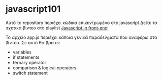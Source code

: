 # javascript101
Αυτό το repository περιέχει κώδικα επικεντρωμένο στο javascript
Δείτε τα σχετικά βίντεο στο playlist [Javascript in front-end](https://youtube.com/playlist?list=PLfydikTURbqxKKRSr9LWI29U708-2qoMM)

Το αρχείο app.js περιέχει κάποια γενικά παραδείγματα που αναφέρω στα βίντεο. Σε αυτό θα βρείτε:
- variables
- if statements
- ternary operator
- comparison & logical operators
- switch statement